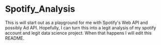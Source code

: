 # Spotify_Analysis
This is will start out as a playground for me with Spotify's Web API and possibly Ad API.
Hopefully, I can turn this into a legit analysis of my spotify account and legit data science project.
When that happens I will edit this README.